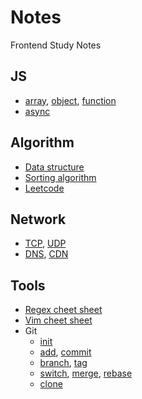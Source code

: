 # Notes

Frontend Study Notes

## JS

- [array](js/array.md), [object](js/object.md), [function](js/function.md)
- [async](js/async.md)

## Algorithm

- [Data structure](algorithm/data-structure.ts)
- [Sorting algorithm](algorithm/sorting.md)
- [Leetcode](algorithm/leetcode.ts)

## Network

- [TCP](network/tcp.md), [UDP](network/udp.md)
- [DNS](network/dns.md), [CDN](network/cdn.md)

## Tools

- [Regex cheet sheet](tools/regex-cheat-sheet.md)
- [Vim cheet sheet](tools/vim-cheet-sheet.md)
- Git
  - [init](/tools/git.md#init)
  - [add](/tools/git.md#add), [commit](/tools/git.md#commit)
  - [branch](/tools/git.md#branch), [tag](/tools/git.md#rebase)
  - [switch](/tools/git.md#switch), [merge](/tools/git.md#merge), [rebase](/tools/git.md#rebase)
  - [clone](/tools/git.md#clone)
